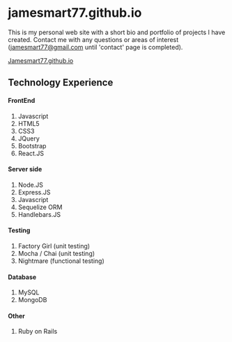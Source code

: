 # jamesmart77.github.io
This is my personal web site with a short bio and portfolio of projects I have created. Contact me with any questions or areas of interest (jamesmart77@gmail.com until 'contact' page is completed).

[Jamesmart77.github.io](https://jamesmart77.github.io/ "James Martineau")

## Technology Experience
#### FrontEnd
1. Javascript
2. HTML5
3. CSS3
4. JQuery
5. Bootstrap
6. React.JS

#### Server side
1. Node.JS
2. Express.JS
3. Javascript
4. Sequelize ORM
5. Handlebars.JS

#### Testing
1. Factory Girl (unit testing)
2. Mocha / Chai (unit testing)
3. Nightmare (functional testing)

#### Database
1. MySQL
2. MongoDB

#### Other
1. Ruby on Rails
